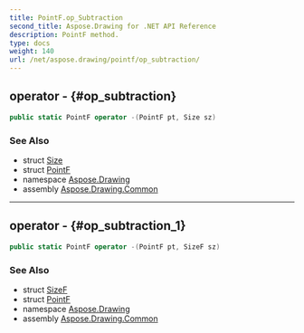 ```yaml
---
title: PointF.op_Subtraction
second_title: Aspose.Drawing for .NET API Reference
description: PointF method. 
type: docs
weight: 140
url: /net/aspose.drawing/pointf/op_subtraction/
---
```

## operator - {#op_subtraction}

```csharp
public static PointF operator -(PointF pt, Size sz)
```

### See Also

* struct [Size](../../size/)
* struct [PointF](../)
* namespace [Aspose.Drawing](../../pointf/)
* assembly [Aspose.Drawing.Common](../../../)

---

## operator - {#op_subtraction_1}

```csharp
public static PointF operator -(PointF pt, SizeF sz)
```

### See Also

* struct [SizeF](../../sizef/)
* struct [PointF](../)
* namespace [Aspose.Drawing](../../pointf/)
* assembly [Aspose.Drawing.Common](../../../)


